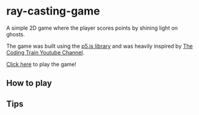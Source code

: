 # ray-casting-game
A simple 2D game where the player scores points by shining light on ghosts. 

The game was built using the [p5.js library](https://p5js.org/) and was heavily inspired by [The Coding Train Youtube Channel](https://www.youtube.com/watch?v=TOEi6T2mtHo&ab_channel=TheCodingTrain). 

[Click here](https://dexterGoodkind.github.io/ray-casting-game) to play the game!

## How to play

## Tips
